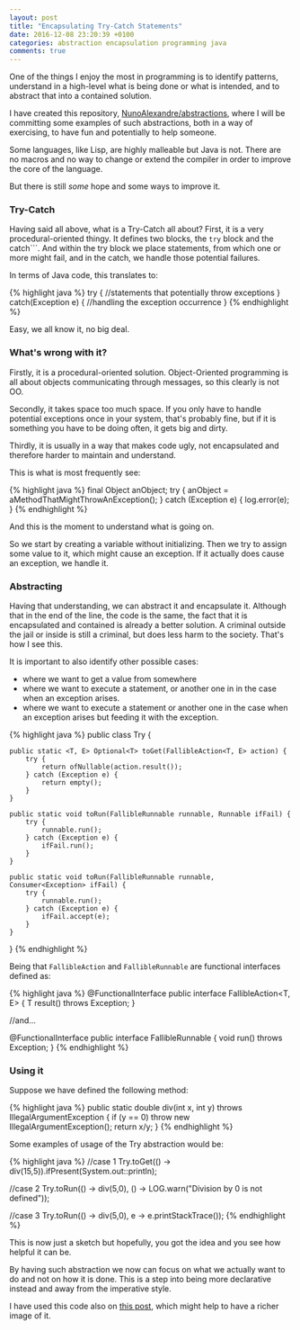 ```yaml
---
layout: post
title: "Encapsulating Try-Catch Statements"
date: 2016-12-08 23:20:39 +0100
categories: abstraction encapsulation programming java
comments: true
---
```


One of the things I enjoy the most in programming is to identify patterns, understand in a high-level what is being done or what is intended, and to abstract that into a contained solution.

I have created this repository, [NunoAlexandre/abstractions](https://github.com/NunoAlexandre/abstractions), where I will be committing some examples of such abstractions, both in a way of exercising, to have fun and potentially to help someone.

Some languages, like Lisp, are highly malleable but Java is not. There are no macros and no way to change or extend the compiler in order to improve the core of the language.

But there is still _some_ hope and some ways to improve it. 

### Try-Catch

Having said all above, what is a Try-Catch all about? 
First, it is a very procedural-oriented thingy.
It defines two blocks, the ```try``` block and the catch```.
And within the try block we place statements, from which one or more might fail, and in the catch, we handle those potential failures.

In terms of Java code, this translates to:

{% highlight java %}
try {
     //statements that potentially throw exceptions
}
catch(Exception e)‏ {
     //handling the exception occurrence
}
{% endhighlight %}


Easy, we all know it, no big deal.


### What's wrong with it?

Firstly, it is a procedural-oriented solution. Object-Oriented programming is all about objects communicating through messages, so this clearly is not OO.

Secondly, it takes space too much space. 
If you only have to handle potential exceptions once in your system, that's probably fine, but if it is something you have to be doing often, it gets big and dirty.

Thirdly, it is usually in a way that makes code ugly, not encapsulated and therefore harder to maintain and understand.


This is what is most frequently see:

{% highlight java %}
final Object anObject;
try {
   anObject = aMethodThatMightThrowAnException();
} catch (Exception e) {
   log.error(e);
}
{% endhighlight %}



And this is the moment to understand what is going on.

So we start by creating a variable without initializing.
Then we try to assign some value to it, which might cause an exception.
If it actually does cause an exception, we handle it.

### Abstracting

Having that understanding, we can abstract it and encapsulate it. Although that in the end of the line, the code is the same, the fact that it is encapsulated and contained is already a better solution.
A criminal outside the jail or inside is still a criminal, but does less harm to the society. That's how I see this.

It is important to also identify other possible cases:

* where we want to get a value from somewhere
* where we want to execute a statement, or another one in in the case when an exception arises.
* where we want to execute a statement or another one in the case when an exception arises but feeding it with the exception.


{% highlight java %}
public class Try {

    public static <T, E> Optional<T> toGet(FallibleAction<T, E> action) {
        try {
            return ofNullable(action.result());
        } catch (Exception e) {
            return empty();
        }
    }

    public static void toRun(FallibleRunnable runnable, Runnable ifFail) {
        try {
            runnable.run();
        } catch (Exception e) {
            ifFail.run();
        }
    }

    public static void toRun(FallibleRunnable runnable, Consumer<Exception> ifFail) {
        try {
            runnable.run();
        } catch (Exception e) {
            ifFail.accept(e);
        }
    }
}
{% endhighlight %} 



Being that ```FallibleAction``` and ```FallibleRunnable``` are functional interfaces defined as:


{% highlight java %}
@FunctionalInterface
public interface FallibleAction<T, E> {
    T result() throws Exception;
}

//and...

@FunctionalInterface
public interface FallibleRunnable {
    void run() throws Exception;
}
{% endhighlight %} 


### Using it

Suppose we have defined the following method:

{% highlight java %}
public static double div(int x, int y) throws IllegalArgumentException {
   if (y == 0) throw new IllegalArgumentException();
   return x/y;
}
{% endhighlight %}


Some examples of usage of the Try abstraction would be:

{% highlight java %}
//case 1
Try.toGet(() -> div(15,5)).ifPresent(System.out::println);

//case 2
Try.toRun(() -> div(5,0), () -> LOG.warn("Division by 0 is not defined"));

//case 3
Try.toRun(() -> div(5,0), e -> e.printStackTrace());
{% endhighlight %} 


This is now just a sketch but hopefully, you got the idea and you see how helpful it can be.

By having such abstraction we now can focus on what we actually want to do and not on how it is done. This is a step into being more declarative instead and away from the imperative style.

I have used this code also on [this post](/2016/09/16/love-the-lambda), which might help to have a richer image of it.